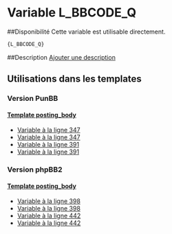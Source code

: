 # Variable L_BBCODE_Q

##Disponibilité
Cette variable est utilisable directement.

```html
{L_BBCODE_Q}
```

##Description
[Ajouter une description](https://fa-tvars.appspot.com/var/L_BBCODE_Q)

## Utilisations dans les templates

### Version PunBB

#### [Template posting_body](punbb/posting_body.md#readme)
* [Variable &agrave; la ligne 347](../punbb/posting_body.tpl#L347)
* [Variable &agrave; la ligne 347](../punbb/posting_body.tpl#L347)
* [Variable &agrave; la ligne 391](../punbb/posting_body.tpl#L391)
* [Variable &agrave; la ligne 391](../punbb/posting_body.tpl#L391)

### Version phpBB2

#### [Template posting_body](subsilver/posting_body.md#readme)
* [Variable &agrave; la ligne 398](../subsilver/posting_body.tpl#L398)
* [Variable &agrave; la ligne 398](../subsilver/posting_body.tpl#L398)
* [Variable &agrave; la ligne 442](../subsilver/posting_body.tpl#L442)
* [Variable &agrave; la ligne 442](../subsilver/posting_body.tpl#L442)